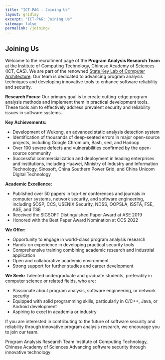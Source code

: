 ```yaml
---
title: "ICT-PAG - Joining Us"
layout: gridlay
excerpt: "ICT-PAG: Joining Us"
sitemap: false
permalink: /joining/
---
```


## Joining Us

Welcome to the recruitment page of the **Program Analysis Research Team** at the Institute of Computing Technology, Chinese Academy of Sciences (ICT, CAS). We are part of the renowned [State Key Lab of Computer Architecture](http://www.carch.ac.cn/). Our team is dedicated to advancing program analysis techniques and developing innovative tools to enhance software reliability and security.

**Research Focus:**
Our primary goal is to create cutting-edge program analysis methods and implement them in practical development tools. These tools aim to effectively address prevalent security and reliability issues in software systems.

**Key Achievements:**
- Development of Wukong, an advanced static analysis detection system
- Identification of thousands of deep-seated errors in major open-source projects, including Google Chromium, Bash, sed, and Hadoop
- Over 100 severe defects and vulnerabilities confirmed by the open-source community
- Successful commercialization and deployment in leading enterprises and institutions, including Huawei, Ministry of Industry and Information Technology, Sinosoft, China Southern Power Grid, and China Unicom Digital Technology

**Academic Excellence:**
- Published over 50 papers in top-tier conferences and journals in computer systems, network security, and software engineering, including SOSP, CCS, USENIX Security, NDSS, OOPSLA, ISSTA, FSE, ASE, and TSE
- Received the SIGSOFT Distinguished Paper Award at ASE 2019
- Honored with the Best Paper Award Nomination at CCS 2022

**We Offer:**
- Opportunity to engage in world-class program analysis research
- Hands-on experience in developing practical security tools
- Comprehensive training combining academic research and industrial application
- Open and collaborative academic environment
- Strong support for further studies and career development

**We Seek:**
Talented undergraduate and graduate students, preferably in computer science or related fields, who are:
- Passionate about program analysis, software engineering, or network security
- Equipped with solid programming skills, particularly in C/C++, Java, or Android development
- Aspiring to excel in academia or industry

If you are interested in contributing to the future of software security and reliability through innovative program analysis research, we encourage you to join our team.


Program Analysis Research Team
Institute of Computing Technology, Chinese Academy of Sciences
Advancing software security through innovative technology

<br>
